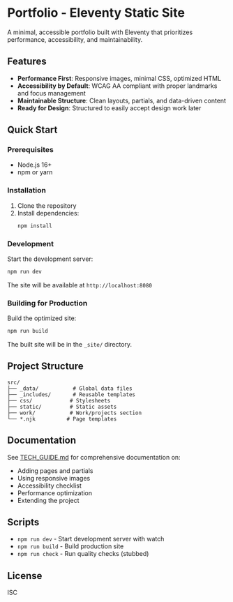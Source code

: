 # Portfolio - Eleventy Static Site

A minimal, accessible portfolio built with Eleventy that prioritizes performance, accessibility, and maintainability.

## Features

- **Performance First**: Responsive images, minimal CSS, optimized HTML
- **Accessibility by Default**: WCAG AA compliant with proper landmarks and focus management
- **Maintainable Structure**: Clean layouts, partials, and data-driven content
- **Ready for Design**: Structured to easily accept design work later

## Quick Start

### Prerequisites

- Node.js 16+ 
- npm or yarn

### Installation

1. Clone the repository
2. Install dependencies:
   ```bash
   npm install
   ```

### Development

Start the development server:
```bash
npm run dev
```

The site will be available at `http://localhost:8080`

### Building for Production

Build the optimized site:
```bash
npm run build
```

The built site will be in the `_site/` directory.

## Project Structure

```
src/
├── _data/           # Global data files
├── _includes/       # Reusable templates
├── css/            # Stylesheets
├── static/         # Static assets
├── work/           # Work/projects section
└── *.njk          # Page templates
```

## Documentation

See [TECH_GUIDE.md](./TECH_GUIDE.md) for comprehensive documentation on:

- Adding pages and partials
- Using responsive images
- Accessibility checklist
- Performance optimization
- Extending the project

## Scripts

- `npm run dev` - Start development server with watch
- `npm run build` - Build production site
- `npm run check` - Run quality checks (stubbed)

## License

ISC
